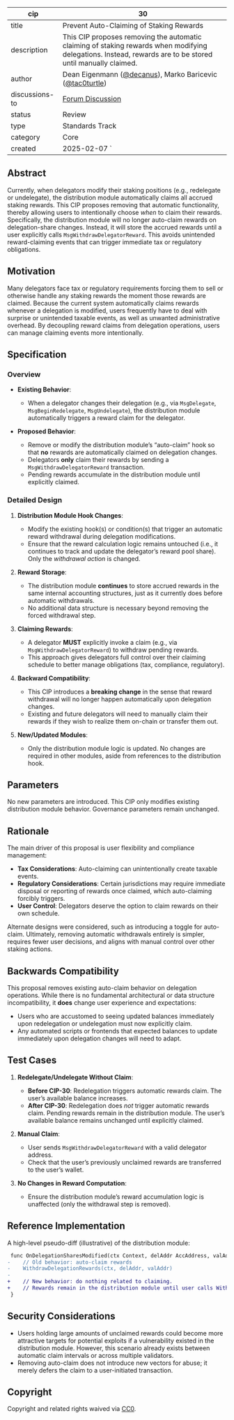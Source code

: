 | cip            | 30                                                                                                                                                         |
|----------------|------------------------------------------------------------------------------------------------------------------------------------------------------------|
| title          | Prevent Auto-Claiming of Staking Rewards                                                                                                                   |
| description    | This CIP proposes removing the automatic claiming of staking rewards when modifying delegations. Instead, rewards are to be stored until manually claimed. |
| author         | Dean Eigenmann ([@decanus](https://github.com/decanus)), Marko Baricevic ([@tac0turtle](https://github.com/tac0turtle))                                    |
| discussions-to | [Forum Discussion](https://forum.celestia.org/t/cip-prevent-auto-claiming-of-staking-rewards/1905)                                                         |
| status         | Review                                                                                                                                                    |
| type           | Standards Track                                                                                                                                            |
| category       | Core                                                                                                                                                       |
| created       | 2025-02-07                                                                                 `|

## Abstract

Currently, when delegators modify their staking positions (e.g., redelegate or undelegate), the distribution module automatically claims all accrued staking rewards. This CIP proposes removing that automatic functionality, thereby allowing users to intentionally choose *when* to claim their rewards. Specifically, the distribution module will no longer auto-claim rewards on delegation-share changes. Instead, it will store the accrued rewards until a user explicitly calls `MsgWithdrawDelegatorReward`. This avoids unintended reward-claiming events that can trigger immediate tax or regulatory obligations.

## Motivation

Many delegators face tax or regulatory requirements forcing them to sell or otherwise handle any staking rewards the moment those rewards are claimed. Because the current system automatically claims rewards whenever a delegation is modified, users frequently have to deal with surprise or unintended taxable events, as well as unwanted administrative overhead. By decoupling reward claims from delegation operations, users can manage claiming events more intentionally.

## Specification

### Overview

- **Existing Behavior**:
  - When a delegator changes their delegation (e.g., via `MsgDelegate`, `MsgBeginRedelegate`, `MsgUndelegate`), the distribution module automatically triggers a reward claim for the delegator.
  
- **Proposed Behavior**:
  - Remove or modify the distribution module’s “auto-claim” hook so that **no** rewards are automatically claimed on delegation changes.
  - Delegators **only** claim their rewards by sending a `MsgWithdrawDelegatorReward` transaction.
  - Pending rewards accumulate in the distribution module until explicitly claimed.

### Detailed Design

1. **Distribution Module Hook Changes**:
   - Modify the existing hook(s) or condition(s) that trigger an automatic reward withdrawal during delegation modifications.
   - Ensure that the reward calculation logic remains untouched (i.e., it continues to track and update the delegator’s reward pool share). Only the *withdrawal action* is changed.

2. **Reward Storage**:
   - The distribution module **continues** to store accrued rewards in the same internal accounting structures, just as it currently does before automatic withdrawals.
   - No additional data structure is necessary beyond removing the forced withdrawal step.

3. **Claiming Rewards**:
   - A delegator **MUST** explicitly invoke a claim (e.g., via `MsgWithdrawDelegatorReward`) to withdraw pending rewards.
   - This approach gives delegators full control over their claiming schedule to better manage obligations (tax, compliance, regulatory).

4. **Backward Compatibility**:
   - This CIP introduces a **breaking change** in the sense that reward withdrawal will no longer happen automatically upon delegation changes.
   - Existing and future delegators will need to manually claim their rewards if they wish to realize them on-chain or transfer them out.

5. **New/Updated Modules**:
   - Only the distribution module logic is updated. No changes are required in other modules, aside from references to the distribution hook.

## Parameters

No new parameters are introduced. This CIP only modifies existing distribution module behavior. Governance parameters remain unchanged.

## Rationale

The main driver of this proposal is user flexibility and compliance management:

- **Tax Considerations**: Auto-claiming can unintentionally create taxable events.
- **Regulatory Considerations**: Certain jurisdictions may require immediate disposal or reporting of rewards once claimed, which auto-claiming forcibly triggers.
- **User Control**: Delegators deserve the option to claim rewards on their own schedule.

Alternate designs were considered, such as introducing a toggle for auto-claim. Ultimately, removing automatic withdrawals entirely is simpler, requires fewer user decisions, and aligns with manual control over other staking actions.

## Backwards Compatibility

This proposal removes existing auto-claim behavior on delegation operations. While there is no fundamental architectural or data structure incompatibility, it **does** change user experience and expectations:

- Users who are accustomed to seeing updated balances immediately upon redelegation or undelegation must now explicitly claim.
- Any automated scripts or frontends that expected balances to update immediately upon delegation changes will need to adapt.

## Test Cases

1. **Redelegate/Undelegate Without Claim**:
   - **Before CIP-30**: Redelegation triggers automatic rewards claim. The user’s available balance increases.
   - **After CIP-30**: Redelegation does *not* trigger automatic rewards claim. Pending rewards remain in the distribution module. The user’s available balance remains unchanged until explicitly claimed.

2. **Manual Claim**:
   - User sends `MsgWithdrawDelegatorReward` with a valid delegator address.
   - Check that the user’s previously unclaimed rewards are transferred to the user’s wallet.

3. **No Changes in Reward Computation**:
   - Ensure the distribution module’s reward accumulation logic is unaffected (only the withdrawal step is removed).

## Reference Implementation

A high-level pseudo-diff (illustrative) of the distribution module:

```diff
 func OnDelegationSharesModified(ctx Context, delAddr AccAddress, valAddr ValAddress) {
-    // Old behavior: auto-claim rewards
-    WithdrawDelegationRewards(ctx, delAddr, valAddr)
-
+    // New behavior: do nothing related to claiming.
+    // Rewards remain in the distribution module until user calls WithdrawDelegatorReward explicitly.
 }
```

## Security Considerations

- Users holding large amounts of unclaimed rewards could become more attractive targets for potential exploits if a vulnerability existed in the distribution module. However, this scenario already exists between automatic claim intervals or across multiple validators.
- Removing auto-claim does not introduce new vectors for abuse; it merely defers the claim to a user-initiated transaction.

## Copyright

Copyright and related rights waived via [CC0](https://github.com/celestiaorg/CIPs/blob/main/LICENSE).
